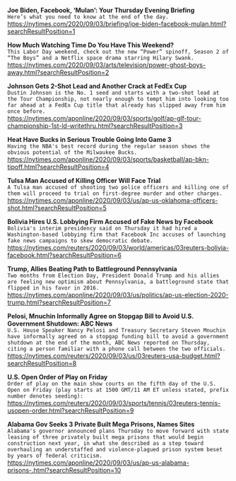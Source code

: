 **Joe Biden, Facebook, ‘Mulan’: Your Thursday Evening Briefing**\
`Here’s what you need to know at the end of the day.`\
https://nytimes.com/2020/09/03/briefing/joe-biden-facebook-mulan.html?searchResultPosition=1

**How Much Watching Time Do You Have This Weekend?**\
`This Labor Day weekend, check out the new “Power” spinoff, Season 2 of “The Boys” and a Netflix space drama starring Hilary Swank.`\
https://nytimes.com/2020/09/03/arts/television/power-ghost-boys-away.html?searchResultPosition=2

**Johnson Gets 2-Shot Lead and Another Crack at FedEx Cup**\
`Dustin Johnson is the No. 1 seed and starts with a two-shot lead at the Tour Championship, not nearly enough to tempt him into looking too far ahead at a FedEx Cup title that already has slipped away from him once before.`\
https://nytimes.com/aponline/2020/09/03/sports/golf/ap-glf-tour-championship-1st-ld-writethru.html?searchResultPosition=3

**Heat Have Bucks in Serious Trouble Going Into Game 3**\
`Having the NBA's best record during the regular season shows the obvious potential of the Milwaukee Bucks.`\
https://nytimes.com/aponline/2020/09/03/sports/basketball/ap-bkn-tipoff.html?searchResultPosition=4

**Tulsa Man Accused of Killing Officer Will Face Trial**\
`A Tulsa man accused of shooting two police officers and killing one of them will proceed to trial on first-degree murder and other charges.`\
https://nytimes.com/aponline/2020/09/03/us/ap-us-oklahoma-officers-shot.html?searchResultPosition=5

**Bolivia Hires U.S. Lobbying Firm Accused of Fake News by Facebook**\
`Bolivia's interim presidency said on Thursday it had hired a Washington-based lobbying firm that Facebook Inc accuses of launching fake news campaigns to skew democratic debate.`\
https://nytimes.com/reuters/2020/09/03/world/americas/03reuters-bolivia-facebook.html?searchResultPosition=6

**Trump, Allies Beating Path to Battleground Pennsylvania**\
`Two months from Election Day, President Donald Trump and his allies are feeling new optimism about Pennsylvania, a battleground state that flipped in his favor in 2016.`\
https://nytimes.com/aponline/2020/09/03/us/politics/ap-us-election-2020-trump.html?searchResultPosition=7

**Pelosi, Mnuchin Informally Agree on Stopgap Bill to Avoid U.S. Government Shutdown: ABC News**\
`U.S. House Speaker Nancy Pelosi and Treasury Secretary Steven Mnuchin have informally agreed on a stopgap funding bill to avoid a government shutdown at the end of the month, ABC News reported on Thursday, citing a person familiar with a phone call between the two officials.`\
https://nytimes.com/reuters/2020/09/03/us/03reuters-usa-budget.html?searchResultPosition=8

**U.S. Open Order of Play on Friday**\
`Order of play on the main show courts on the fifth day of the U.S. Open on Friday (play starts at 1500 GMT/11 AM ET unless stated, prefix number denotes seeding):`\
https://nytimes.com/reuters/2020/09/03/sports/tennis/03reuters-tennis-usopen-order.html?searchResultPosition=9

**Alabama Gov Seeks 3 Private Built Mega Prisons, Names Sites**\
`Alabama's governor announced plans Thursday to move forward with state leasing of three privately built mega prisons that would begin construction next year, in what she described as a step toward overhauling an understaffed and violence-plagued prison system beset by years of federal criticism. `\
https://nytimes.com/aponline/2020/09/03/us/ap-us-alabama-prisons-.html?searchResultPosition=10

